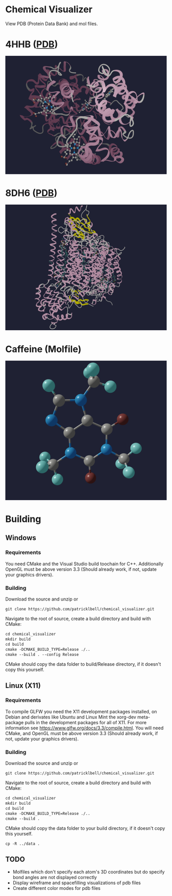 # Chemical Visualizer
View PDB (Protein Data Bank) and mol files.

# 4HHB ([PDB](https://www.rcsb.org/structure/4HHB))
![4HHB PDB file](https://github.com/patricklbell/chemical_visualizer/blob/main/screenshot_pdb_4hhb.png?raw=true)


# 8DH6 ([PDB](https://www.rcsb.org/structure/8DH6))
![8DH6 PDB file](https://github.com/patricklbell/chemical_visualizer/blob/main/screenshot_pdb_8dh6.png?raw=true)

# Caffeine (Molfile)
![Caffeine Molfile](https://github.com/patricklbell/chemical_visualizer/blob/main/screenshot_mol_caffeine.png?raw=true)

# Building
## Windows
### Requirements
You need CMake and the Visual Studio build toochain for C++. Additionally OpenGL must be above version 3.3 (Should already work, if not, update your graphics drivers). 
### Building
Download the source and unzip or 
```
git clone https://github.com/patricklbell/chemical_visualizer.git
```
Navigate to the root of source, create a build directory and build with CMake:
```
cd chemical_visualizer
mkdir build
cd build
cmake -DCMAKE_BUILD_TYPE=Release ./..
cmake --build . --config Release
```
CMake should copy the data folder to build/Release directory, if it doesn't copy this yourself.

## Linux (X11)
### Requirements
To compile GLFW you need the X11 development packages installed, on Debian and derivates like Ubuntu and Linux Mint the xorg-dev meta-package pulls in the development packages for all of X11. For more information see https://www.glfw.org/docs/3.3/compile.html. You will need CMake, and OpenGL must be above version 3.3 (Should already work, if not, update your graphics drivers).
### Building
Download the source and unzip or 
```
git clone https://github.com/patricklbell/chemical_visualizer.git
```
Navigate to the root of source, create a build directory and build with CMake:
```
cd chemical_visualizer
mkdir build
cd build
cmake -DCMAKE_BUILD_TYPE=Release ./..
cmake --build .
```
CMake should copy the data folder to your build directory, if it doesn't copy this yourself.
```
cp -R ../data .
```

## TODO
- Molfiles which don't specify each atom's 3D coordinates but do specify bond angles are not displayed correctly
- Display wireframe and spacefilling visualizations of pdb files
- Create different color modes for pdb files
